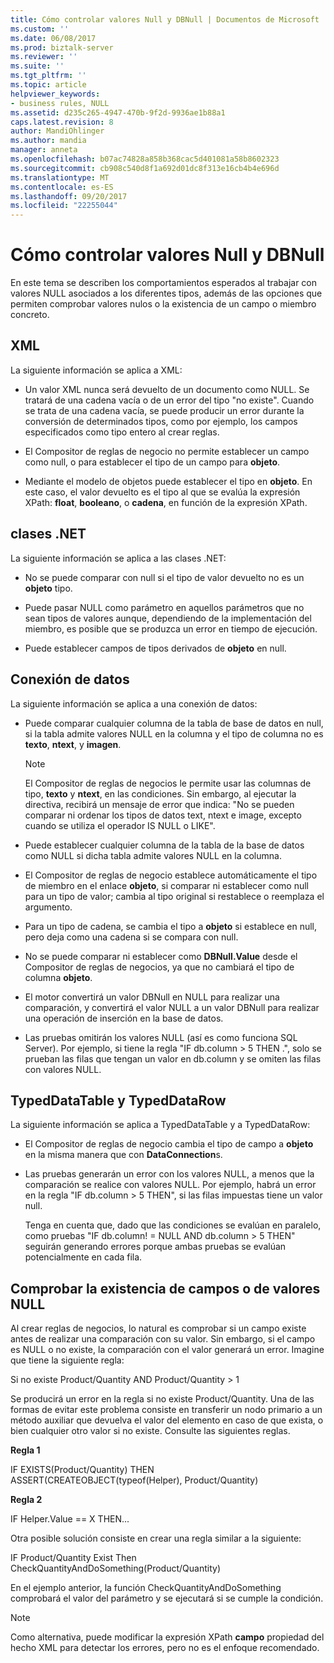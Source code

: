 ```yaml
---
title: Cómo controlar valores Null y DBNull | Documentos de Microsoft
ms.custom: ''
ms.date: 06/08/2017
ms.prod: biztalk-server
ms.reviewer: ''
ms.suite: ''
ms.tgt_pltfrm: ''
ms.topic: article
helpviewer_keywords:
- business rules, NULL
ms.assetid: d235c265-4947-470b-9f2d-9936ae1b88a1
caps.latest.revision: 8
author: MandiOhlinger
ms.author: mandia
manager: anneta
ms.openlocfilehash: b07ac74828a858b368cac5d401081a58b8602323
ms.sourcegitcommit: cb908c540d8f1a692d01dc8f313e16cb4b4e696d
ms.translationtype: MT
ms.contentlocale: es-ES
ms.lasthandoff: 09/20/2017
ms.locfileid: "22255044"
---
```

# <a name="how-to-handle-null-and-dbnull"></a>Cómo controlar valores Null y DBNull
En este tema se describen los comportamientos esperados al trabajar con valores NULL asociados a los diferentes tipos, además de las opciones que permiten comprobar valores nulos o la existencia de un campo o miembro concreto.  
  
## <a name="xml"></a>XML  
 La siguiente información se aplica a XML:  
  
-   Un valor XML nunca será devuelto de un documento como NULL. Se tratará de una cadena vacía o de un error del tipo "no existe". Cuando se trata de una cadena vacía, se puede producir un error durante la conversión de determinados tipos, como por ejemplo, los campos especificados como tipo entero al crear reglas.  
  
-   El Compositor de reglas de negocio no permite establecer un campo como null, o para establecer el tipo de un campo para **objeto**.  
  
-   Mediante el modelo de objetos puede establecer el tipo en **objeto**. En este caso, el valor devuelto es el tipo al que se evalúa la expresión XPath: **float**, **booleano**, o **cadena**, en función de la expresión XPath.  
  
## <a name="net-classes"></a>clases .NET  
 La siguiente información se aplica a las clases .NET:  
  
-   No se puede comparar con null si el tipo de valor devuelto no es un **objeto** tipo.  
  
-   Puede pasar NULL como parámetro en aquellos parámetros que no sean tipos de valores aunque, dependiendo de la implementación del miembro, es posible que se produzca un error en tiempo de ejecución.  
  
-   Puede establecer campos de tipos derivados de **objeto** en null.  
  
## <a name="data-connection"></a>Conexión de datos  
 La siguiente información se aplica a una conexión de datos:  
  
-   Puede comparar cualquier columna de la tabla de base de datos en null, si la tabla admite valores NULL en la columna y el tipo de columna no es **texto**, **ntext**, y **imagen**.  
  
    > [!NOTE]
    >  El Compositor de reglas de negocios le permite usar las columnas de tipo, **texto** y **ntext**, en las condiciones. Sin embargo, al ejecutar la directiva, recibirá un mensaje de error que indica: "No se pueden comparar ni ordenar los tipos de datos text, ntext e image, excepto cuando se utiliza el operador IS NULL o LIKE".  
  
-   Puede establecer cualquier columna de la tabla de la base de datos como NULL si dicha tabla admite valores NULL en la columna.  
  
-   El Compositor de reglas de negocio establece automáticamente el tipo de miembro en el enlace **objeto**, si comparar ni establecer como null para un tipo de valor; cambia al tipo original si restablece o reemplaza el argumento.  
  
-   Para un tipo de cadena, se cambia el tipo a **objeto** si establece en null, pero deja como una cadena si se compara con null.  
  
-   No se puede comparar ni establecer como **DBNull.Value** desde el Compositor de reglas de negocios, ya que no cambiará el tipo de columna **objeto**.  
  
-   El motor convertirá un valor DBNull en NULL para realizar una comparación, y convertirá el valor NULL a un valor DBNull para realizar una operación de inserción en la base de datos.  
  
-   Las pruebas omitirán los valores NULL (así es como funciona SQL Server). Por ejemplo, si tiene la regla "IF db.column > 5 THEN .", solo se prueban las filas que tengan un valor en db.column y se omiten las filas con valores NULL.  
  
## <a name="typeddatatable-and-typeddatarow"></a>TypedDataTable y TypedDataRow  
 La siguiente información se aplica a TypedDataTable y a TypedDataRow:  
  
-   El Compositor de reglas de negocio cambia el tipo de campo a **objeto** en la misma manera que con **DataConnection**s.  
  
-   Las pruebas generarán un error con los valores NULL, a menos que la comparación se realice con valores NULL. Por ejemplo, habrá un error en la regla "IF db.column > 5 THEN", si las filas impuestas tiene un valor null.  
  
     Tenga en cuenta que, dado que las condiciones se evalúan en paralelo, como pruebas "IF db.column! = NULL AND db.column > 5 THEN" seguirán generando errores porque ambas pruebas se evalúan potencialmente en cada fila.  
  
## <a name="checking-for-null-or-existence"></a>Comprobar la existencia de campos o de valores NULL  
 Al crear reglas de negocios, lo natural es comprobar si un campo existe antes de realizar una comparación con su valor. Sin embargo, si el campo es NULL o no existe, la comparación con el valor generará un error. Imagine que tiene la siguiente regla:  
  
 Si no existe Product/Quantity AND Product/Quantity > 1  
  
 Se producirá un error en la regla si no existe Product/Quantity. Una de las formas de evitar este problema consiste en transferir un nodo primario a un método auxiliar que devuelva el valor del elemento en caso de que exista, o bien cualquier otro valor si no existe. Consulte las siguientes reglas.  
  
 **Regla 1**  
  
 IF EXISTS(Product/Quantity) THEN ASSERT(CREATEOBJECT(typeof(Helper), Product/Quantity)  
  
 **Regla 2**  
  
 IF Helper.Value == X THEN...  
  
 Otra posible solución consiste en crear una regla similar a la siguiente:  
  
 IF Product/Quantity Exist Then CheckQuantityAndDoSomething(Product/Quantity)  
  
 En el ejemplo anterior, la función CheckQuantityAndDoSomething comprobará el valor del parámetro y se ejecutará si se cumple la condición.  
  
> [!NOTE]
>  Como alternativa, puede modificar la expresión XPath **campo** propiedad del hecho XML para detectar los errores, pero no es el enfoque recomendado.